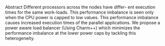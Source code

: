 Abstract
Different processors across the nodes have differ- ent execution times for the same work-loads. This performance imbalance is seen only when the CPU power is capped to low values. This performance imbalance causes increased execution times of the parallel applications. We propose a power aware load balancer (Using Charm++) which minimizes the performance imbalance at the lower power caps by tackling this heterogeneity.
